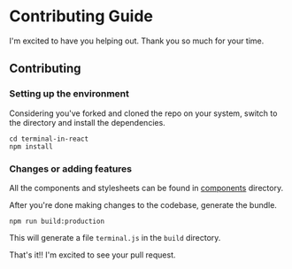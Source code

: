 # Contributing Guide

I'm excited to have you helping out. Thank you so much for your time.

## Contributing

### Setting up the environment

Considering you've forked and cloned the repo on your system, switch to the directory and install the dependencies.

```
cd terminal-in-react
npm install
```

### Changes or adding features

All the components and stylesheets can be found in [components](./components) directory. 

After you're done making changes to the codebase, generate the bundle.

```
npm run build:production
```

This will generate a file `terminal.js` in the `build` directory.

That's it!! I'm excited to see your pull request.
